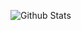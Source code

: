 ![Github Stats](https://github-readme-stats-azure-nine.vercel.app/api?username=josephsookim&count_private=true&theme=react&show_icons=true&include_all_commits=true)

<!--
**josephsookim/josephsookim** is a ✨ _special_ ✨ repository because its `README.md` (this file) appears on your GitHub profile.

Here are some ideas to get you started:

- 🔭 I’m currently working on ...
- 🌱 I’m currently learning ...
- 👯 I’m looking to collaborate on ...
- 🤔 I’m looking for help with ...
- 💬 Ask me about ...
- 📫 How to reach me: ...
- 😄 Pronouns: ...
- ⚡ Fun fact: ...
-->
